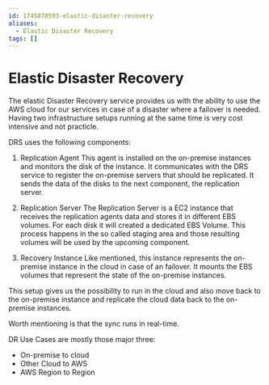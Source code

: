 ```yaml
---
id: 1745870593-elastic-disaster-recovery
aliases:
  - Elastic Disaster Recovery
tags: []
---
```


# Elastic Disaster Recovery

The elastic Disaster Recovery service provides us with the ability to use the AWS cloud for our services in case of a disaster where a failover is needed. Having two infrastructure setups running at the same time is very cost intensive and not practicle.

DRS uses the following components:

1. Replication Agent
This agent is installed on the on-premise instances and monitors the disk of the instance. It communicates with the DRS service to register the on-premise servers that should be replicated. It sends the data of the disks to the next component, the replication server.

2. Replication Server
The Replication Server is a EC2 instance that receives the replication agents data and stores it in different EBS volumes. For each disk it will created a dedicated EBS Volume. This process happens in the so called staging area and those resulting volumes will be used by the upcoming component.

3. Recovery Instance
Like mentioned, this instance represents the on-premise instance in the cloud in case of an failover. It mounts the EBS volumes that represent the state of the on-premise instances.

This setup gives us the possibility to run in the cloud and also move back to the on-premise instance and replicate the cloud data back to the on-premise instances.

Worth mentioning is that the sync runs in real-time. 

DR Use Cases are mostly those major three:
- On-premise to cloud
- Other Cloud to AWS
- AWS Region to Region
